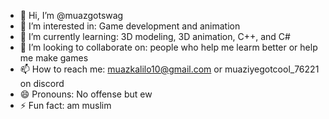 - 👋 Hi, I’m @muazgotswag
- 👀 I’m interested in: Game development and animation
- 🌱 I’m currently learning: 3D modeling, 3D animation, C++, and C#
- 💞️ I’m looking to collaborate on: people who help me learm better or help me make games
- 📫 How to reach me: muazkalilo10@gmail.com or muaziyegotcool_76221 on discord
- 😄 Pronouns: No offense but ew
- ⚡ Fun fact: am muslim
